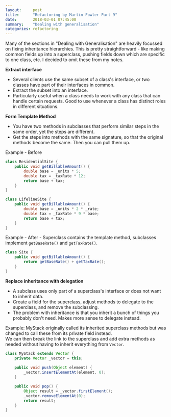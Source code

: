 ```yaml
---
layout:     post
title:      "Refactoring by Martin Fowler Part 9"
date:       2018-03-01 07:45:00
summary:    "Dealing with generalisation" 
categories: refactoring
---
```


Many of the sections in "Dealing with Generalisation" are heavily focussed on fixing inheritance hierarchies. This is pretty straightforward - like making common fields up into a superclass, pushing fields down which are specific to one class, etc. I decided to omit these from my notes.  

**Extract interface**  
* Several clients use the same subset of a class's interface, or two classes have part of their interfaces in common.
* Extract the subset into an interface.
* Particularly useful when a class needs to work with any class that can handle certain requests. Good to use whenever a class has distinct roles in different situations.

**Form Template Method**  
* You have two methods in subclasses that perform similar steps in the same order, yet the steps are different.
* Get the steps into methods with the same signature, so that the original methods become the same. Then you can pull them up.

Example - Before  

```java
class ResidentialSite {
    public void getBillableAmount() {
        double base = _units * 5;
        double tax = _taxRate * 12;
        return base + tax;
    }
}

class LifelineSite {
    public void getBillableAmount() {
        double base = _units * 2 * _rate;
        double tax = _taxRate * 9 * base;
        return base + tax;
    }
}
```  

Example - After - Superclass contains the template method, subclasses implement `getBaseRate()` and `getTaxRate()`.    

```java
class Site {
    public void getBillableAmount() {
        return getBaseRate() + getTaxRate();
    }
}
```  

**Replace inheritance with delegation**  
* A subclass uses only part of a superclass's interface or does not want to inherit data.
* Create a field for the superclass, adjust methods to delegate to the superclass, and remove the subclassing.
* The problem with inheritance is that you inherit a bunch of things you probably don't need. Makes more sense to delegate instead.

Example: MyStack originally called its inherited superclass methods but was changed to call these from its private field instead.  
We can then break the link to the superclass and add extra methods as needed without having to inherit everything from `Vector`.  

```java
class MyStack extends Vector {
    private Vector _vector = this;
    
    public void push(Object element) {
        _vector.insertElementAt(element, 0);
    }

    public void pop() {
        Object result = _vector.firstElement();
        _vector.removeElementAt(0);
        return result;
    }
}
```
